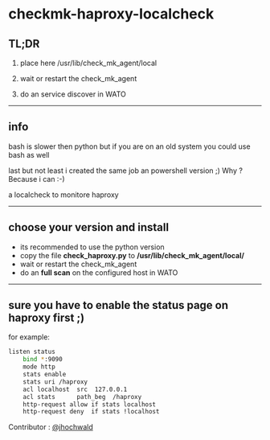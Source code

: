 # checkmk-haproxy-localcheck

## TL;DR

1. place here  /usr/lib/check_mk_agent/local 

2. wait or restart the check_mk_agent

3. do an service discover in WATO

---

## info

bash is slower then python but if you are on an old system you could use bash as well

last but not least i created the same job an powershell version ;) Why ? Because i can :-)

a localcheck to monitore haproxy

---

## choose your version and install

* its recommended to use the python version
* copy the file **check_haproxy.py** to **/usr/lib/check_mk_agent/local/**
* wait or restart the check_mk_agent
* do an **full scan** on the configured host in WATO

---

## sure you have to enable the status page on haproxy first ;)

for example:
```bash
listen status
    bind *:9090
    mode http
    stats enable
    stats uri /haproxy
    acl localhost  src  127.0.0.1
    acl stats      path_beg  /haproxy
    http-request allow if stats localhost
    http-request deny  if stats !localhost
```

Contributor : [@jhochwald](https://github.com/jhochwald)
